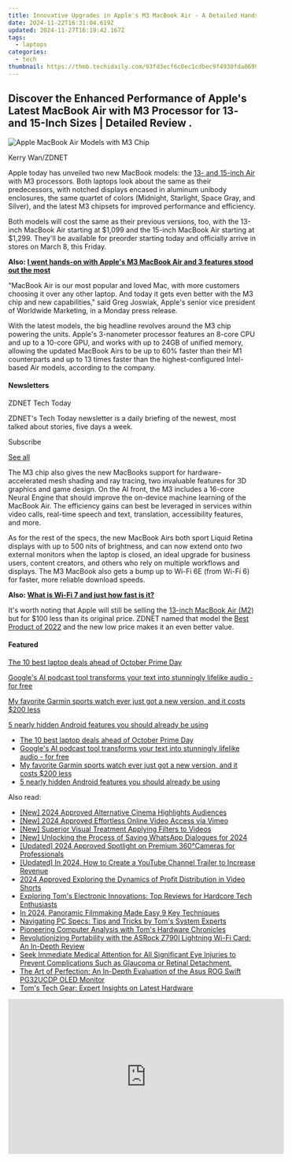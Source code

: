```yaml
---
title: Innovative Upgrades in Apple's M3 MacBook Air - A Detailed Hands-On Review | GadgetGuardian
date: 2024-11-22T16:31:04.619Z
updated: 2024-11-27T16:19:42.167Z
tags:
  - laptops
categories:
  - tech
thumbnail: https://thmb.techidaily.com/93fd3ecf6c0ec1cdbec9f4930fda0699ca8c617492c26f7c6f508a444f408426.jpg
---
```


## Discover the Enhanced Performance of Apple's Latest MacBook Air with M3 Processor for 13- and 15-Inch Sizes | Detailed Review .

![Apple MacBook Air Models with M3 Chip](https://www.zdnet.com/a/img/resize/fade22d2af84b0fb82abcf1af4fc650ac0856a25/2024/03/04/6571c255-430c-471b-a84f-c8b5526cd7cf/dsc09975-2.jpg?auto=webp&width=1280)

Kerry Wan/ZDNET

Apple today has unveiled two new MacBook models: the [13- and 15-inch Air](https://apple.sjv.io/c/159047/435031/7613?&sharedid=zdnet&partnerpropertyid=1980086&u=https%3A%2F%2Fwww.apple.com%2Fshop%2Fbuy-mac%2Fmacbook-air%2F13-inch-m3&subId1=zd-%5F%5FCOM%5FCLICK%5FID%5F%5F-dtp) with M3 processors. Both laptops look about the same as their predecessors, with notched displays encased in aluminum unibody enclosures, the same quartet of colors (Midnight, Starlight, Space Gray, and Silver), and the latest M3 chipsets for improved performance and efficiency.

Both models will cost the same as their previous versions, too, with the 13-inch MacBook Air starting at $1,099 and the 15-inch MacBook Air starting at $1,299\. They'll be available for preorder starting today and officially arrive in stores on March 8, this Friday.

**Also: [I went hands-on with Apple's M3 MacBook Air and 3 features stood out the most](https://www.zdnet.com/article/i-went-hands-on-with-apples-m3-macbook-air-and-3-features-stood-out-the-most/)**

"MacBook Air is our most popular and loved Mac, with more customers choosing it over any other laptop. And today it gets even better with the M3 chip and new capabilities," said Greg Joswiak, Apple's senior vice president of Worldwide Marketing, in a Monday press release.

With the latest models, the big headline revolves around the M3 chip powering the units. Apple's 3-nanometer processor features an 8-core CPU and up to a 10-core GPU, and works with up to 24GB of unified memory, allowing the updated MacBook Airs to be up to 60% faster than their M1 counterparts and up to 13 times faster than the highest-configured Intel-based Air models, according to the company.

#### Newsletters

ZDNET Tech Today

ZDNET's Tech Today newsletter is a daily briefing of the newest, most talked about stories, five days a week.

 Subscribe

[See all](https://www.zdnet.com/newsletters/)

The M3 chip also gives the new MacBooks support for hardware-accelerated mesh shading and ray tracing, two invaluable features for 3D graphics and game design. On the AI front, the M3 includes a 16-core Neural Engine that should improve the on-device machine learning of the MacBook Air. The efficiency gains can best be leveraged in services within video calls, real-time speech and text, translation, accessibility features, and more.

As for the rest of the specs, the new MacBook Airs both sport Liquid Retina displays with up to 500 nits of brightness, and can now extend onto _two_ external monitors when the laptop is closed, an ideal upgrade for business users, content creators, and others who rely on multiple workflows and displays. The M3 MacBook also gets a bump up to Wi-Fi 6E (from Wi-Fi 6) for faster, more reliable download speeds.

**Also: [What is Wi-Fi 7 and just how fast is it?](https://www.zdnet.com/home-and-office/networking/what-is-wi-fi-7-and-just-how-fast-is-it/)**

It's worth noting that Apple will still be selling the [13-inch MacBook Air (M2)](https://apple.sjv.io/c/159047/435031/7613?&sharedid=zdnet&partnerpropertyid=1980086&u=https%3A%2F%2Fwww.apple.com%2Fshop%2Fbuy-mac%2Fmacbook-air%2F13-inch-m2&subId1=zd-%5F%5FCOM%5FCLICK%5FID%5F%5F-dtp) but for $100 less than its original price. ZDNET named that model the [Best Product of 2022](https://www.zdnet.com/article/m2-macbook-air-zdnets-product-of-the-year/) and the new low price makes it an even better value.

#### Featured

[The 10 best laptop deals ahead of October Prime Day](https://www.zdnet.com/article/best-early-prime-day-laptop-deals-2024/ "The 10 best laptop deals ahead of October Prime Day")

[Google's AI podcast tool transforms your text into stunningly lifelike audio - for free](https://www.zdnet.com/article/googles-ai-podcast-tool-transforms-your-text-into-stunningly-lifelike-audio-for-free/ "Google's AI podcast tool transforms your text into stunningly lifelike audio - for free")

[My favorite Garmin sports watch ever just got a new version, and it costs $200 less](https://www.zdnet.com/article/my-favorite-garmin-sports-watch-ever-just-got-a-new-version-and-it-costs-200-less/ "My favorite Garmin sports watch ever just got a new version, and it costs $200 less")

[5 nearly hidden Android features you should already be using](https://www.zdnet.com/article/5-nearly-hidden-android-features-you-should-already-be-using/ "5 nearly hidden Android features you should already be using")

* [The 10 best laptop deals ahead of October Prime Day](https://www.zdnet.com/article/best-early-prime-day-laptop-deals-2024/ "The 10 best laptop deals ahead of October Prime Day")
* [Google's AI podcast tool transforms your text into stunningly lifelike audio - for free](https://www.zdnet.com/article/googles-ai-podcast-tool-transforms-your-text-into-stunningly-lifelike-audio-for-free/ "Google's AI podcast tool transforms your text into stunningly lifelike audio - for free")
* [My favorite Garmin sports watch ever just got a new version, and it costs $200 less](https://www.zdnet.com/article/my-favorite-garmin-sports-watch-ever-just-got-a-new-version-and-it-costs-200-less/ "My favorite Garmin sports watch ever just got a new version, and it costs $200 less")
* [5 nearly hidden Android features you should already be using](https://www.zdnet.com/article/5-nearly-hidden-android-features-you-should-already-be-using/ "5 nearly hidden Android features you should already be using")

<ins class="adsbygoogle"
     style="display:block"
     data-ad-format="autorelaxed"
     data-ad-client="ca-pub-7571918770474297"
     data-ad-slot="1223367746"></ins>

<ins class="adsbygoogle"
     style="display:block"
     data-ad-client="ca-pub-7571918770474297"
     data-ad-slot="8358498916"
     data-ad-format="auto"
     data-full-width-responsive="true"></ins>

<span class="atpl-alsoreadstyle">Also read:</span>
<div><ul>
<li><a href="https://youtube-sure.techidaily.com/024-approved-alternative-cinema-highlights-audiences/"><u>[New] 2024 Approved Alternative Cinema Highlights Audiences</u></a></li>
<li><a href="https://vimeo-videos.techidaily.com/new-2024-approved-effortless-online-video-access-via-vimeo/"><u>[New] 2024 Approved Effortless Online Video Access via Vimeo</u></a></li>
<li><a href="https://some-tips.techidaily.com/new-superior-visual-treatment-applying-filters-to-videos/"><u>[New] Superior Visual Treatment Applying Filters to Videos</u></a></li>
<li><a href="https://digital-screen-recording.techidaily.com/new-unlocking-the-process-of-saving-whatsapp-dialogues-for-2024/"><u>[New] Unlocking the Process of Saving WhatsApp Dialogues for 2024</u></a></li>
<li><a href="https://fox-friendly.techidaily.com/updated-2024-approved-spotlight-on-premium-360cameras-for-professionals/"><u>[Updated] 2024 Approved Spotlight on Premium 360°Cameras for Professionals</u></a></li>
<li><a href="https://facebook-video-share.techidaily.com/updated-in-2024-how-to-create-a-youtube-channel-trailer-to-increase-revenue/"><u>[Updated] In 2024, How to Create a YouTube Channel Trailer to Increase Revenue</u></a></li>
<li><a href="https://youtube-stream.techidaily.com/2024-approved-exploring-the-dynamics-of-profit-distribution-in-video-shorts/"><u>2024 Approved Exploring the Dynamics of Profit Distribution in Video Shorts</u></a></li>
<li><a href="https://hardware-reviews.techidaily.com/exploring-toms-electronic-innovations-top-reviews-for-hardcore-tech-enthusiasts/"><u>Exploring Tom's Electronic Innovations: Top Reviews for Hardcore Tech Enthusiasts</u></a></li>
<li><a href="https://extra-approaches.techidaily.com/in-2024-panoramic-filmmaking-made-easy-9-key-techniques/"><u>In 2024, Panoramic Filmmaking Made Easy 9 Key Techniques</u></a></li>
<li><a href="https://hardware-reviews.techidaily.com/navigating-pc-specs-tips-and-tricks-by-toms-system-experts/"><u>Navigating PC Specs: Tips and Tricks by Tom's System Experts</u></a></li>
<li><a href="https://hardware-reviews.techidaily.com/pioneering-computer-analysis-with-toms-hardware-chronicles/"><u>Pioneering Computer Analysis with Tom's Hardware Chronicles</u></a></li>
<li><a href="https://hardware-reviews.techidaily.com/revolutionizing-portability-with-the-asrock-z790i-lightning-wi-fi-card-an-in-depth-review/"><u>Revolutionizing Portability with the ASRock Z790I Lightning Wi-Fi Card: An In-Depth Review</u></a></li>
<li><a href="https://hardware-reviews.techidaily.com/1723341701667-seek-immediate-medical-attention-for-all-significant-eye-injuries-to-prevent-complications-such-as-glaucoma-or-retinal-detachment/"><u>Seek Immediate Medical Attention for All Significant Eye Injuries to Prevent Complications Such as Glaucoma or Retinal Detachment.</u></a></li>
<li><a href="https://hardware-reviews.techidaily.com/the-art-of-perfection-an-in-depth-evaluation-of-the-asus-rog-swift-pg32ucdp-oled-monitor/"><u>The Art of Perfection: An In-Depth Evaluation of the Asus ROG Swift PG32UCDP OLED Monitor</u></a></li>
<li><a href="https://hardware-reviews.techidaily.com/toms-tech-gear-expert-insights-on-latest-hardware/"><u>Tom's Tech Gear: Expert Insights on Latest Hardware</u></a></li>
</ul></div>

<!-- affiliate ads begin -->
<iframe width="560" height="315" src="https://www.youtube.com/embed/E1ax-vnGdeo?si=bgTkOhOEwDTlRQE3&autoplay=1" title="YouTube video player" frameborder="0" allow="accelerometer; autoplay; clipboard-write; encrypted-media; gyroscope; picture-in-picture; web-share" referrerpolicy="strict-origin-when-cross-origin" allowfullscreen></iframe>
<!-- affiliate ads end -->

